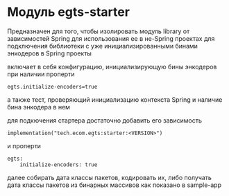 # Модуль egts-starter
Предназначен
для того, чтобы изолировать модуль library от зависимостей Spring для использования ее в не-Spring проектах
для подключения библиотеки с уже инициализированными бинами энкодеров в Spring проекты

включает в себя конфигурацию, инициализирующую бины энкодеров при наличии проперти

    egts.initialize-encoders=true

а также тест, проверяющий инициализацию контекста Spring и наличие бина энкодера в нем

для подкючения стартера достаточно добавить его зависимость

    implementation("tech.ecom.egts:starter:<VERSION>")

и проперти

    egts:
        initialize-encoders: true

далее собирать дата классы пакетов, кодировать их, либо получать дата классы пакетов из бинарных массивов как показано в sample-app